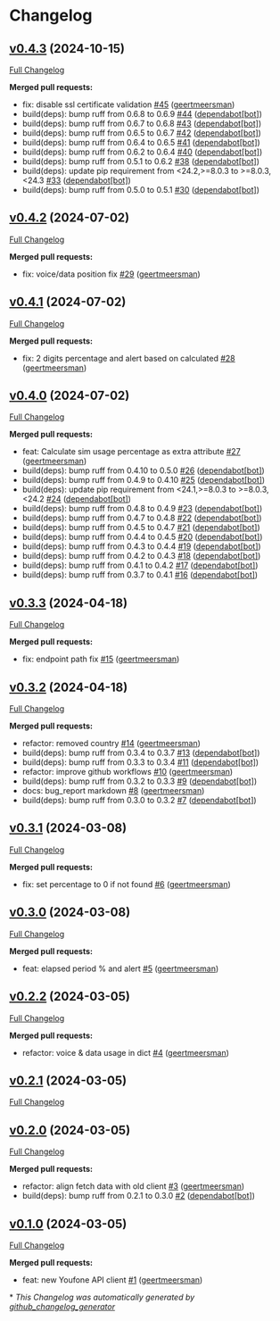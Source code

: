 # Changelog

## [v0.4.3](https://github.com/geertmeersman/aioyoufone/tree/v0.4.3) (2024-10-15)

[Full Changelog](https://github.com/geertmeersman/aioyoufone/compare/v0.4.2...v0.4.3)

**Merged pull requests:**

- fix: disable ssl certificate validation [\#45](https://github.com/geertmeersman/aioyoufone/pull/45) ([geertmeersman](https://github.com/geertmeersman))
- build\(deps\): bump ruff from 0.6.8 to 0.6.9 [\#44](https://github.com/geertmeersman/aioyoufone/pull/44) ([dependabot[bot]](https://github.com/apps/dependabot))
- build\(deps\): bump ruff from 0.6.7 to 0.6.8 [\#43](https://github.com/geertmeersman/aioyoufone/pull/43) ([dependabot[bot]](https://github.com/apps/dependabot))
- build\(deps\): bump ruff from 0.6.5 to 0.6.7 [\#42](https://github.com/geertmeersman/aioyoufone/pull/42) ([dependabot[bot]](https://github.com/apps/dependabot))
- build\(deps\): bump ruff from 0.6.4 to 0.6.5 [\#41](https://github.com/geertmeersman/aioyoufone/pull/41) ([dependabot[bot]](https://github.com/apps/dependabot))
- build\(deps\): bump ruff from 0.6.2 to 0.6.4 [\#40](https://github.com/geertmeersman/aioyoufone/pull/40) ([dependabot[bot]](https://github.com/apps/dependabot))
- build\(deps\): bump ruff from 0.5.1 to 0.6.2 [\#38](https://github.com/geertmeersman/aioyoufone/pull/38) ([dependabot[bot]](https://github.com/apps/dependabot))
- build\(deps\): update pip requirement from \<24.2,\>=8.0.3 to \>=8.0.3,\<24.3 [\#33](https://github.com/geertmeersman/aioyoufone/pull/33) ([dependabot[bot]](https://github.com/apps/dependabot))
- build\(deps\): bump ruff from 0.5.0 to 0.5.1 [\#30](https://github.com/geertmeersman/aioyoufone/pull/30) ([dependabot[bot]](https://github.com/apps/dependabot))

## [v0.4.2](https://github.com/geertmeersman/aioyoufone/tree/v0.4.2) (2024-07-02)

[Full Changelog](https://github.com/geertmeersman/aioyoufone/compare/v0.4.1...v0.4.2)

**Merged pull requests:**

- fix: voice/data position fix [\#29](https://github.com/geertmeersman/aioyoufone/pull/29) ([geertmeersman](https://github.com/geertmeersman))

## [v0.4.1](https://github.com/geertmeersman/aioyoufone/tree/v0.4.1) (2024-07-02)

[Full Changelog](https://github.com/geertmeersman/aioyoufone/compare/v0.4.0...v0.4.1)

**Merged pull requests:**

- fix: 2 digits percentage and alert based on calculated [\#28](https://github.com/geertmeersman/aioyoufone/pull/28) ([geertmeersman](https://github.com/geertmeersman))

## [v0.4.0](https://github.com/geertmeersman/aioyoufone/tree/v0.4.0) (2024-07-02)

[Full Changelog](https://github.com/geertmeersman/aioyoufone/compare/v0.3.3...v0.4.0)

**Merged pull requests:**

- feat: Calculate sim usage percentage as extra attribute [\#27](https://github.com/geertmeersman/aioyoufone/pull/27) ([geertmeersman](https://github.com/geertmeersman))
- build\(deps\): bump ruff from 0.4.10 to 0.5.0 [\#26](https://github.com/geertmeersman/aioyoufone/pull/26) ([dependabot[bot]](https://github.com/apps/dependabot))
- build\(deps\): bump ruff from 0.4.9 to 0.4.10 [\#25](https://github.com/geertmeersman/aioyoufone/pull/25) ([dependabot[bot]](https://github.com/apps/dependabot))
- build\(deps\): update pip requirement from \<24.1,\>=8.0.3 to \>=8.0.3,\<24.2 [\#24](https://github.com/geertmeersman/aioyoufone/pull/24) ([dependabot[bot]](https://github.com/apps/dependabot))
- build\(deps\): bump ruff from 0.4.8 to 0.4.9 [\#23](https://github.com/geertmeersman/aioyoufone/pull/23) ([dependabot[bot]](https://github.com/apps/dependabot))
- build\(deps\): bump ruff from 0.4.7 to 0.4.8 [\#22](https://github.com/geertmeersman/aioyoufone/pull/22) ([dependabot[bot]](https://github.com/apps/dependabot))
- build\(deps\): bump ruff from 0.4.5 to 0.4.7 [\#21](https://github.com/geertmeersman/aioyoufone/pull/21) ([dependabot[bot]](https://github.com/apps/dependabot))
- build\(deps\): bump ruff from 0.4.4 to 0.4.5 [\#20](https://github.com/geertmeersman/aioyoufone/pull/20) ([dependabot[bot]](https://github.com/apps/dependabot))
- build\(deps\): bump ruff from 0.4.3 to 0.4.4 [\#19](https://github.com/geertmeersman/aioyoufone/pull/19) ([dependabot[bot]](https://github.com/apps/dependabot))
- build\(deps\): bump ruff from 0.4.2 to 0.4.3 [\#18](https://github.com/geertmeersman/aioyoufone/pull/18) ([dependabot[bot]](https://github.com/apps/dependabot))
- build\(deps\): bump ruff from 0.4.1 to 0.4.2 [\#17](https://github.com/geertmeersman/aioyoufone/pull/17) ([dependabot[bot]](https://github.com/apps/dependabot))
- build\(deps\): bump ruff from 0.3.7 to 0.4.1 [\#16](https://github.com/geertmeersman/aioyoufone/pull/16) ([dependabot[bot]](https://github.com/apps/dependabot))

## [v0.3.3](https://github.com/geertmeersman/aioyoufone/tree/v0.3.3) (2024-04-18)

[Full Changelog](https://github.com/geertmeersman/aioyoufone/compare/v0.3.2...v0.3.3)

**Merged pull requests:**

- fix: endpoint path fix [\#15](https://github.com/geertmeersman/aioyoufone/pull/15) ([geertmeersman](https://github.com/geertmeersman))

## [v0.3.2](https://github.com/geertmeersman/aioyoufone/tree/v0.3.2) (2024-04-18)

[Full Changelog](https://github.com/geertmeersman/aioyoufone/compare/v0.3.1...v0.3.2)

**Merged pull requests:**

- refactor: removed country [\#14](https://github.com/geertmeersman/aioyoufone/pull/14) ([geertmeersman](https://github.com/geertmeersman))
- build\(deps\): bump ruff from 0.3.4 to 0.3.7 [\#13](https://github.com/geertmeersman/aioyoufone/pull/13) ([dependabot[bot]](https://github.com/apps/dependabot))
- build\(deps\): bump ruff from 0.3.3 to 0.3.4 [\#11](https://github.com/geertmeersman/aioyoufone/pull/11) ([dependabot[bot]](https://github.com/apps/dependabot))
- refactor: improve github workflows [\#10](https://github.com/geertmeersman/aioyoufone/pull/10) ([geertmeersman](https://github.com/geertmeersman))
- build\(deps\): bump ruff from 0.3.2 to 0.3.3 [\#9](https://github.com/geertmeersman/aioyoufone/pull/9) ([dependabot[bot]](https://github.com/apps/dependabot))
- docs: bug\_report markdown [\#8](https://github.com/geertmeersman/aioyoufone/pull/8) ([geertmeersman](https://github.com/geertmeersman))
- build\(deps\): bump ruff from 0.3.0 to 0.3.2 [\#7](https://github.com/geertmeersman/aioyoufone/pull/7) ([dependabot[bot]](https://github.com/apps/dependabot))

## [v0.3.1](https://github.com/geertmeersman/aioyoufone/tree/v0.3.1) (2024-03-08)

[Full Changelog](https://github.com/geertmeersman/aioyoufone/compare/v0.3.0...v0.3.1)

**Merged pull requests:**

- fix: set percentage to 0 if not found [\#6](https://github.com/geertmeersman/aioyoufone/pull/6) ([geertmeersman](https://github.com/geertmeersman))

## [v0.3.0](https://github.com/geertmeersman/aioyoufone/tree/v0.3.0) (2024-03-08)

[Full Changelog](https://github.com/geertmeersman/aioyoufone/compare/v0.2.2...v0.3.0)

**Merged pull requests:**

- feat: elapsed period % and alert [\#5](https://github.com/geertmeersman/aioyoufone/pull/5) ([geertmeersman](https://github.com/geertmeersman))

## [v0.2.2](https://github.com/geertmeersman/aioyoufone/tree/v0.2.2) (2024-03-05)

[Full Changelog](https://github.com/geertmeersman/aioyoufone/compare/v0.2.1...v0.2.2)

**Merged pull requests:**

- refactor: voice & data usage in dict [\#4](https://github.com/geertmeersman/aioyoufone/pull/4) ([geertmeersman](https://github.com/geertmeersman))

## [v0.2.1](https://github.com/geertmeersman/aioyoufone/tree/v0.2.1) (2024-03-05)

[Full Changelog](https://github.com/geertmeersman/aioyoufone/compare/v0.2.0...v0.2.1)

## [v0.2.0](https://github.com/geertmeersman/aioyoufone/tree/v0.2.0) (2024-03-05)

[Full Changelog](https://github.com/geertmeersman/aioyoufone/compare/v0.1.0...v0.2.0)

**Merged pull requests:**

- refactor: align fetch data with old client [\#3](https://github.com/geertmeersman/aioyoufone/pull/3) ([geertmeersman](https://github.com/geertmeersman))
- build\(deps\): bump ruff from 0.2.1 to 0.3.0 [\#2](https://github.com/geertmeersman/aioyoufone/pull/2) ([dependabot[bot]](https://github.com/apps/dependabot))

## [v0.1.0](https://github.com/geertmeersman/aioyoufone/tree/v0.1.0) (2024-03-05)

[Full Changelog](https://github.com/geertmeersman/aioyoufone/compare/8a35693b5cba091d3211d455dc3f0aa7869ae0a5...v0.1.0)

**Merged pull requests:**

- feat: new Youfone API client [\#1](https://github.com/geertmeersman/aioyoufone/pull/1) ([geertmeersman](https://github.com/geertmeersman))



\* *This Changelog was automatically generated by [github_changelog_generator](https://github.com/github-changelog-generator/github-changelog-generator)*
